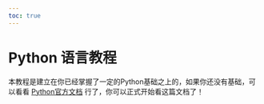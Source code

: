 ```yaml
---  
toc: true  
---  
```

# Python 语言教程

本教程是建立在你已经掌握了一定的Python基础之上的，如果你还没有基础，可以看看
[Python官方文档](https://docs.python.org/zh-cn/2/tutorial/appetite.html)
行了，你可以正式开始看这篇文档了！

